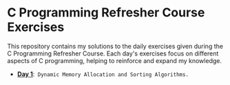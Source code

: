 # C Programming Refresher Course Exercises

This repository contains my solutions to the daily exercises given during the C Programming Refresher Course. Each day's exercises focus on different aspects of C programming, helping to reinforce and expand my knowledge.

- [**Day 1**](exercises_day_1):`` Dynamic Memory Allocation and Sorting Algorithms.``
